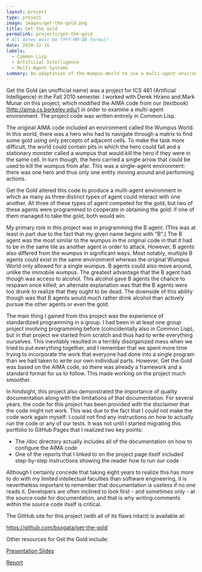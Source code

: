 ```yaml
---
layout: project
type: project
image: images/get-the-gold.png
title: Get the Gold
permalink: projects/get-the-gold
# All dates must be YYYY-MM-DD format!
date: 2010-12-16
labels:
  - Common Lisp
  - Artificial Intelligence
  - Multi-Agent Systems
summary: An adaptation of the Wumpus World to use a multi-agent environment.
---
```


Get the Gold (an unofficial name) was a project for ICS 461 (Artificial Intelligence) in the Fall 2010 semester.  I worked with Derek Hirano and Mark Munar on this project, which modified the AIMA code from our (textbook)[http://aima.cs.berkeley.edu/] in order to examine a multi-agent environment.  The project code was written entirely in Common Lisp.

The original AIMA code included an environment called the Wumpus World.  In this world, there was a hero who had to navigate through a matrix to find some gold using only percepts of adjacent cells.  To make the task more difficult, the world could contain pits in which the hero could fall and a stationary monster called a wumpus that would kill the hero if they were in the same cell.  In turn though, the hero carried a single arrow that could be used to kill the wumpus from afar.  This was a single-agent environment: there was one hero and thus only one entity moving around and performing actions.

Get the Gold altered this code to produce a multi-agent environment in which as many as three distinct types of agent could interact with one another.  All three of these types of agent competed for the gold, but two of these agents were programmed to cooperate in obtaining the gold: if one of them managed to take the gold, both would win.

My primary role in this project was in programming the B agent.  (This was at least in part due to the fact that my given name begins with "B".)  The B agent was the most similar to the wumpus in the original code in that it had to be in the same tile as another agent in order to attack.  However, B agents also differed from the wumpus in significant ways.  Most notably, multiple B agents could exist in the same environment whereas the original Wumpus World only allowed for a single wumpus.  B agents could also move around, unlike the immobile wumpus.  The greatest advantage that the B agent had though was access to alcohol.  This alcohol gave B agents the chance to respawn once killed; an alternate explanation was that the B agents were too drunk to realize that they ought to be dead.  The downside of this ability though was that B agents would much rather drink alcohol than actively pursue the other agents or even the gold.

The main thing I gained from this project was the experience of standardized programming in a group.  I had been in at least one group project involving programming before (coincidentally also in Common Lisp), but in that project we started from scratch and thus had to write everything ourselves.  This inevitably resulted in a terribly disorganized mess when we tried to put everything together, and I remember that we spent more time trying to incorporate the work that everyone had done into a single program than we had taken to write our own individual parts.  However, Get the Gold was based on the AIMA code, so there was already a framework and a standard format for us to follow.  This made working on the project much smoother.

In hindsight, this project also demonstrated the importance of quality documentation along with the limitations of that documentation.  For several years, the code for this project has been provided with the disclaimer that the code might not work.  This was due to the fact that I could not make the code work again myself: I could not find any instructions on how to actually run the code or any of our tests.  It was not until I started migrating this portfolio to GitHub Pages that I realized two key points:

* The /doc directory actually includes all of the documentation on how to configure the AIMA code
* One of the reports that I linked to on the project page itself included step-by-step instructions showing the reader how to run our code

Although I certainly concede that taking eight years to realize this has more to do with my limited intellectual faculties than software engineering, it is nevertheless important to remember that documentation is useless if no one reads it.  Developers are often inclined to look first - and sometimes only - at the source code for documentation, and that is why writing comments within the source code itself is critical.

The GitHub site for this project (with all of its flaws intact) is available at:

https://github.com/bsogata/get-the-gold

Other resources for Get the Gold include:

[Presentation Slides](https://bsogata.github.io/projects/GetTheGoldPresentation.pdf)

[Report](https://bsogata.github.io/projects/GetTheGoldReport.pdf)